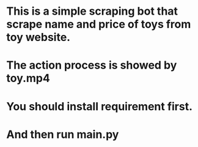 # This is a simple scraping bot that scrape name and price of toys from toy website. 
# The action process is showed by toy.mp4
# You should install requirement first.
#    And then run main.py
